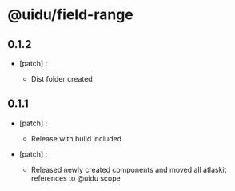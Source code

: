 # @uidu/field-range

## 0.1.2
- [patch] :

  - Dist folder created

## 0.1.1
- [patch] :

  - Release with build included
- [patch] :

  - Released newly created components and moved all atlaskit references to @uidu scope
